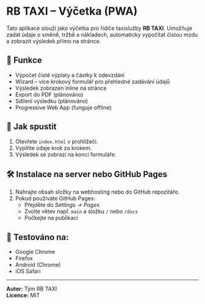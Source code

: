 
# RB TAXI – Výčetka (PWA)

Tato aplikace slouží jako výčetka pro řidiče taxislužby **RB TAXI**. Umožňuje zadat údaje o směně, tržbě a nákladech, automaticky vypočítat čistou mzdu a zobrazit výsledek přímo na stránce.

## 🚀 Funkce
- Výpočet čisté výplaty a částky k odevzdání
- Wizard – více krokový formulář pro přehledné zadávání údajů
- Výsledek zobrazen inline na stránce
- Export do PDF (plánováno)
- Sdílení výsledku (plánováno)
- Progressive Web App (funguje offline)

## 📱 Jak spustit
1. Otevřete `index.html` v prohlížeči.
2. Vyplňte údaje krok za krokem.
3. Výsledek se zobrazí na konci formuláře.

## 🛠️ Instalace na server nebo GitHub Pages
1. Nahrajte obsah složky na webhosting nebo do GitHub repozitáře.
2. Pokud používáte GitHub Pages:
   - Přejděte do *Settings → Pages*
   - Zvolte větev např. `main` a složku `/` nebo `/docs`
   - Počkejte na publikaci

## 🧪 Testováno na:
- Google Chrome
- Firefox
- Android (Chrome)
- iOS Safari

---

**Autor:** Tým RB TAXI  
**Licence:** MIT
